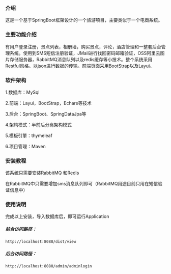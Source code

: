 
### 介绍
这是一个基于SpringBoot框架设计的一个旅游项目，主要类似于一个电商系统。

### **主要功能介绍**

有用户登录注册，景点列表，相册墙，购买景点，评论，酒店管理和一整套后台管理系统。使用到SMS短信注册验证，JMail进行找回密码邮箱验证，OSS阿里云图片存储服务器，RabbitMQ消息队列以及redis缓存等小技术。整个系统采用Restful风格。以json进行数据的传输。前端页面采用BootStrap以及Layui。

### 软件架构

1.数据库：MySql

2.前端：Layui，BootStrap，Echars等技术

3.后台：SpringBoot、SpringDataJpa等

4.架构模式：半前后分离架构模式

5.模板引擎：thymeleaf

6.项目管理：Maven

### 安装教程

该系统只需要安装RabbitMQ 和Redis

在RabbitMQ中只需要增加sms消息队列即可（RabbitMQ用途目前只用在短信验证信息中）

### 使用说明

完成以上安装，导入数据库后，即可运行Application

##### **前台访问路径：**

```
http://localhost:8080/dist/view
```

##### **后台访问路径：**

```
http://localhost:8080/admin/adminlogin
```





